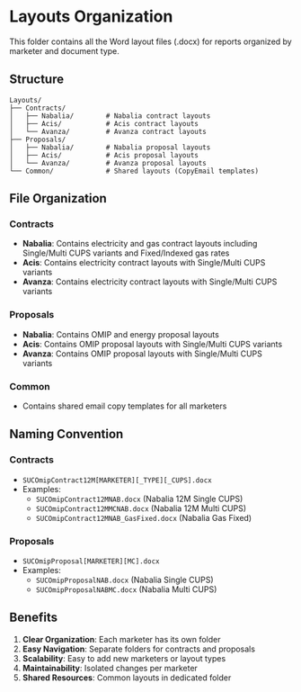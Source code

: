 # Layouts Organization

This folder contains all the Word layout files (.docx) for reports organized by marketer and document type.

## Structure

```
Layouts/
├── Contracts/
│   ├── Nabalia/        # Nabalia contract layouts
│   ├── Acis/           # Acis contract layouts
│   └── Avanza/         # Avanza contract layouts
├── Proposals/
│   ├── Nabalia/        # Nabalia proposal layouts
│   ├── Acis/           # Acis proposal layouts
│   └── Avanza/         # Avanza proposal layouts
└── Common/             # Shared layouts (CopyEmail templates)
```

## File Organization

### Contracts
- **Nabalia**: Contains electricity and gas contract layouts including Single/Multi CUPS variants and Fixed/Indexed gas rates
- **Acis**: Contains electricity contract layouts with Single/Multi CUPS variants
- **Avanza**: Contains electricity contract layouts with Single/Multi CUPS variants

### Proposals
- **Nabalia**: Contains OMIP and energy proposal layouts
- **Acis**: Contains OMIP proposal layouts with Single/Multi CUPS variants
- **Avanza**: Contains OMIP proposal layouts with Single/Multi CUPS variants

### Common
- Contains shared email copy templates for all marketers

## Naming Convention

### Contracts
- `SUCOmipContract12M[MARKETER][_TYPE][_CUPS].docx`
- Examples:
  - `SUCOmipContract12MNAB.docx` (Nabalia 12M Single CUPS)
  - `SUCOmipContract12MMCNAB.docx` (Nabalia 12M Multi CUPS)
  - `SUCOmipContract12MNAB_GasFixed.docx` (Nabalia Gas Fixed)

### Proposals
- `SUCOmipProposal[MARKETER][MC].docx`
- Examples:
  - `SUCOmipProposalNAB.docx` (Nabalia Single CUPS)
  - `SUCOmipProposalNABMC.docx` (Nabalia Multi CUPS)

## Benefits

1. **Clear Organization**: Each marketer has its own folder
2. **Easy Navigation**: Separate folders for contracts and proposals
3. **Scalability**: Easy to add new marketers or layout types
4. **Maintainability**: Isolated changes per marketer
5. **Shared Resources**: Common layouts in dedicated folder
